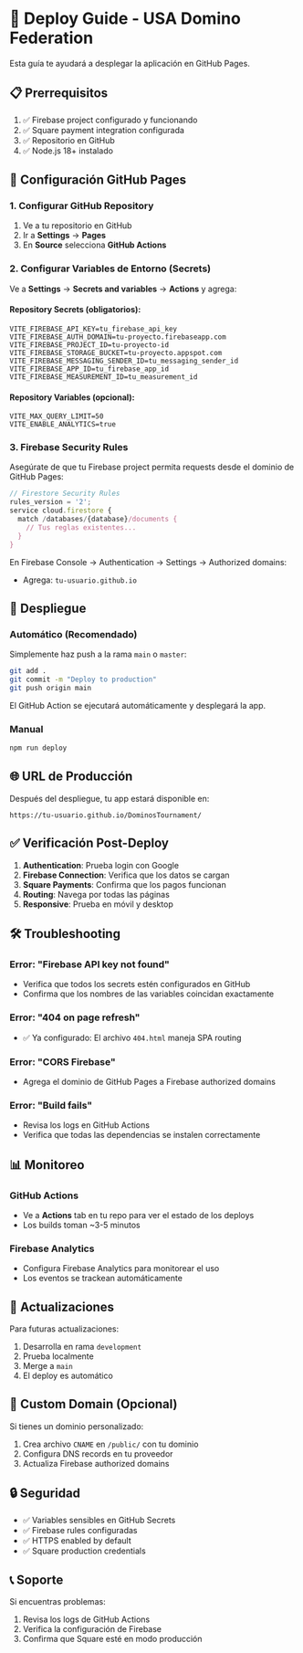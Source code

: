 # 🚀 Deploy Guide - USA Domino Federation

Esta guía te ayudará a desplegar la aplicación en GitHub Pages.

## 📋 Prerrequisitos

1. ✅ Firebase project configurado y funcionando
2. ✅ Square payment integration configurada  
3. ✅ Repositorio en GitHub
4. ✅ Node.js 18+ instalado

## 🔧 Configuración GitHub Pages

### 1. Configurar GitHub Repository

1. Ve a tu repositorio en GitHub
2. Ir a **Settings** → **Pages**
3. En **Source** selecciona **GitHub Actions**

### 2. Configurar Variables de Entorno (Secrets)

Ve a **Settings** → **Secrets and variables** → **Actions** y agrega:

#### Repository Secrets (obligatorios):
```
VITE_FIREBASE_API_KEY=tu_firebase_api_key
VITE_FIREBASE_AUTH_DOMAIN=tu-proyecto.firebaseapp.com
VITE_FIREBASE_PROJECT_ID=tu-proyecto-id
VITE_FIREBASE_STORAGE_BUCKET=tu-proyecto.appspot.com
VITE_FIREBASE_MESSAGING_SENDER_ID=tu_messaging_sender_id
VITE_FIREBASE_APP_ID=tu_firebase_app_id
VITE_FIREBASE_MEASUREMENT_ID=tu_measurement_id
```

#### Repository Variables (opcional):
```
VITE_MAX_QUERY_LIMIT=50
VITE_ENABLE_ANALYTICS=true
```

### 3. Firebase Security Rules

Asegúrate de que tu Firebase project permita requests desde el dominio de GitHub Pages:

```javascript
// Firestore Security Rules
rules_version = '2';
service cloud.firestore {
  match /databases/{database}/documents {
    // Tus reglas existentes...
  }
}
```

En Firebase Console → Authentication → Settings → Authorized domains:
- Agrega: `tu-usuario.github.io`

## 🚢 Despliegue

### Automático (Recomendado)
Simplemente haz push a la rama `main` o `master`:

```bash
git add .
git commit -m "Deploy to production"
git push origin main
```

El GitHub Action se ejecutará automáticamente y desplegará la app.

### Manual
```bash
npm run deploy
```

## 🌐 URL de Producción

Después del despliegue, tu app estará disponible en:
```
https://tu-usuario.github.io/DominosTournament/
```

## ✅ Verificación Post-Deploy

1. **Authentication**: Prueba login con Google
2. **Firebase Connection**: Verifica que los datos se cargan
3. **Square Payments**: Confirma que los pagos funcionan  
4. **Routing**: Navega por todas las páginas
5. **Responsive**: Prueba en móvil y desktop

## 🛠️ Troubleshooting

### Error: "Firebase API key not found"
- Verifica que todos los secrets estén configurados en GitHub
- Confirma que los nombres de las variables coincidan exactamente

### Error: "404 on page refresh"
- ✅ Ya configurado: El archivo `404.html` maneja SPA routing

### Error: "CORS Firebase"
- Agrega el dominio de GitHub Pages a Firebase authorized domains

### Error: "Build fails"
- Revisa los logs en GitHub Actions
- Verifica que todas las dependencias se instalen correctamente

## 📊 Monitoreo

### GitHub Actions
- Ve a **Actions** tab en tu repo para ver el estado de los deploys
- Los builds toman ~3-5 minutos

### Firebase Analytics
- Configura Firebase Analytics para monitorear el uso
- Los eventos se trackean automáticamente

## 🔄 Actualizaciones

Para futuras actualizaciones:

1. Desarrolla en rama `development`
2. Prueba localmente
3. Merge a `main`
4. El deploy es automático

## 📱 Custom Domain (Opcional)

Si tienes un dominio personalizado:

1. Crea archivo `CNAME` en `/public/` con tu dominio
2. Configura DNS records en tu proveedor
3. Actualiza Firebase authorized domains

## 🔒 Seguridad

- ✅ Variables sensibles en GitHub Secrets
- ✅ Firebase rules configuradas  
- ✅ HTTPS enabled by default
- ✅ Square production credentials

## 📞 Soporte

Si encuentras problemas:
1. Revisa los logs de GitHub Actions
2. Verifica la configuración de Firebase
3. Confirma que Square esté en modo producción
